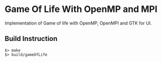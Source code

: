 Game Of Life With OpenMP and MPI
================================
Implementation of Game of life with OpenMP, OpenMPI and GTK for UI.

Build Instruction
-----------------
```
$> make
$> build/gameOfLife
```
